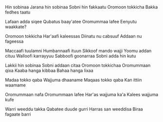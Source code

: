 Hin sobinaa
Jarana hin sobinaa
Sobni hin fakkaatu
Oromoon tokkicha
Bakka fedhes taatu

Lafaan adda siqee
Qubatus baay'atee
Oromummaa lafee
Eenyutu waakkate?

Oromoon tokkicha
Har'aafi kaleessas
Diinatu nu cabsuuf
Addaan nu fageessa

Maccaafi tuulamni
Humbannaafi ituun
Sikkoof mando wajji
Yoomu addan cituu
Walloofi karrayyuu
Sabboofi goonarraa
Sobni adda hin kutu

Lakkii hin sobinaa
Sobni addaan citaa
Oromoon tokkichaa
Oromummaan qixa
Kaaba hanga kibbaa
Bahaa hanga lixaa

Madaa tokko qaba
Wajjuma dhaaname
Maqaas tokko qaba
Kan ittiin waamame

Oromummaan nafa
Oromummaan lafee
Har'as wajjuma ka'a
Kalees wajjuma kufe

Warri weeddu takka
Qabatee duude gurri
Harras san weeddisa
Biraa fagaate barri
